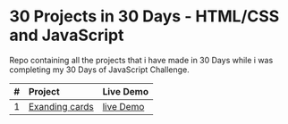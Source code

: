 # 30 Projects in 30 Days - HTML/CSS and JavaScript


Repo containing all the projects that i have made in 30 Days while i was  completing my 30 Days of JavaScript Challenge.




| # | Project | Live Demo |
|:--|:--------|:----------|
|1|[Exanding cards](https://github.com/29-AnKitGupta/30Days30Projects/tree/main/expanding%20card)|[live Demo](https://ExpandingCards.kaafir.repl.co)|
